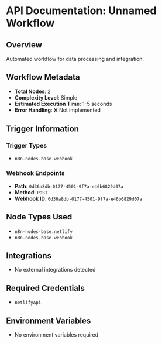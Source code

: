 # API Documentation: Unnamed Workflow

## Overview
Automated workflow for data processing and integration.

## Workflow Metadata
- **Total Nodes**: 2
- **Complexity Level**: Simple
- **Estimated Execution Time**: 1-5 seconds
- **Error Handling**: ❌ Not implemented

## Trigger Information
### Trigger Types
- `n8n-nodes-base.webhook`

### Webhook Endpoints
- **Path**: `0d36a8db-0177-4501-9f7a-e46b6829d07a`
- **Method**: `POST`
- **Webhook ID**: `0d36a8db-0177-4501-9f7a-e46b6829d07a`


## Node Types Used
- `n8n-nodes-base.netlify`
- `n8n-nodes-base.webhook`

## Integrations
- No external integrations detected

## Required Credentials
- `netlifyApi`

## Environment Variables
- No environment variables required
